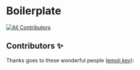 # Boilerplate

[![All Contributors](https://img.shields.io/badge/all_contributors-0-orange.svg?style=flat-square)](#contributors)

## Contributors ✨

Thanks goes to these wonderful people ([emoji key](https://allcontributors.org/docs/en/emoji-key)):

<!-- ALL-CONTRIBUTORS-LIST:START - Do not remove or modify this section -->
<!-- prettier-ignore -->
<!-- ALL-CONTRIBUTORS-LIST:END -->
